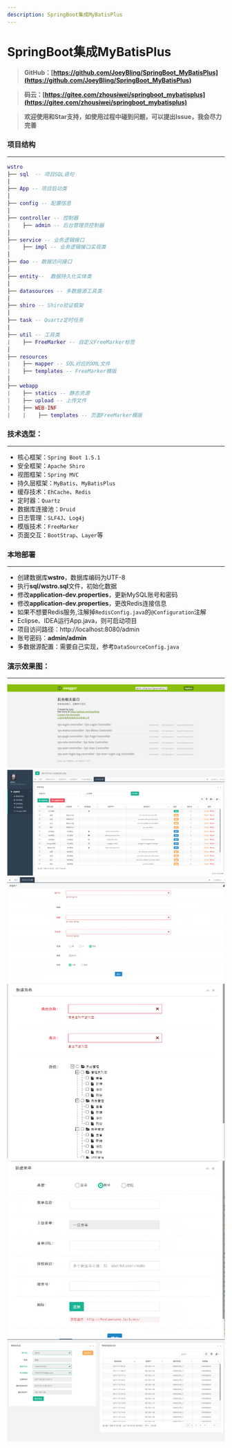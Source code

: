 ```yaml
---
description: SpringBoot集成MyBatisPlus
---
```


# SpringBoot集成MyBatisPlus

> **GitHub：[https://github.com/JoeyBling/SpringBoot_MyBatisPlus](https://github.com/JoeyBling/SpringBoot_MyBatisPlus)**

> **码云：[https://gitee.com/zhousiwei/springboot_mybatisplus](https://gitee.com/zhousiwei/springboot_mybatisplus)**

> **欢迎使用和Star支持，如使用过程中碰到问题，可以提出Issue，我会尽力完善**

### 项目结构
--------------------------------------------
```lua
wstro
├── sql  -- 项目SQL语句
│
├── App -- 项目启动类
│
├── config -- 配置信息
│
├── controller -- 控制器
|    ├── admin -- 后台管理员控制器
│
├── service -- 业务逻辑接口
|    ├── impl -- 业务逻辑接口实现类
│
├── dao -- 数据访问接口
│
├── entity--  数据持久化实体类
│
├── datasources -- 多数据源工具类
│
├── shiro -- Shiro验证框架
│
├── task -- Quartz定时任务
│
├── util -- 工具类
|    ├── FreeMarker -- 自定义FreeMarker标签
│
├── resources
|    ├── mapper -- SQL对应的XML文件
|    ├── templates -- FreeMarker模版
│
├── webapp
|    ├── statics -- 静态资源
|    ├── upload -- 上传文件
|    ├── WEB-INF
|    |    ├── templates -- 页面FreeMarker模版
```

### 技术选型：
--------------------------------------------
- 核心框架：`Spring Boot 1.5.1`
- 安全框架：`Apache Shiro`
- 视图框架：`Spring MVC`
- 持久层框架：`MyBatis`、`MyBatisPlus`
- 缓存技术：`EhCache`、`Redis`
- 定时器：`Quartz`
- 数据库连接池：`Druid`
- 日志管理：`SLF4J`、`Log4j`
- 模版技术：`FreeMarker`
- 页面交互：`BootStrap`、`Layer`等

### 本地部署
--------------------------------------------
- 创建数据库**wstro**，数据库编码为UTF-8
- 执行**sql/wstro.sql**文件，初始化数据
- 修改**application-dev.properties**，更新MySQL账号和密码
- 修改**application-dev.properties**，更改Redis连接信息
- 如果不想要Redis服务,注解掉`RedisConfig.java`的`@Configuration`注解
- Eclipse、IDEA运行App.java，则可启动项目
- 项目访问路径：http://localhost:8080/admin
- 账号密码：**admin/admin**
- 多数据源配置：需要自己实现，参考`DataSourceConfig.java`

### 演示效果图：
--------------------------------------------
![](/assets/Swagger.png "Swagger管理")
![](/assets/menu.png "菜单管理")
![](/assets/admin.png "新建用户")
![](/assets/role.png "新建角色")
![](/assets/menu_new.png "新建菜单")
![](/assets/user_info.png "用户信息")

